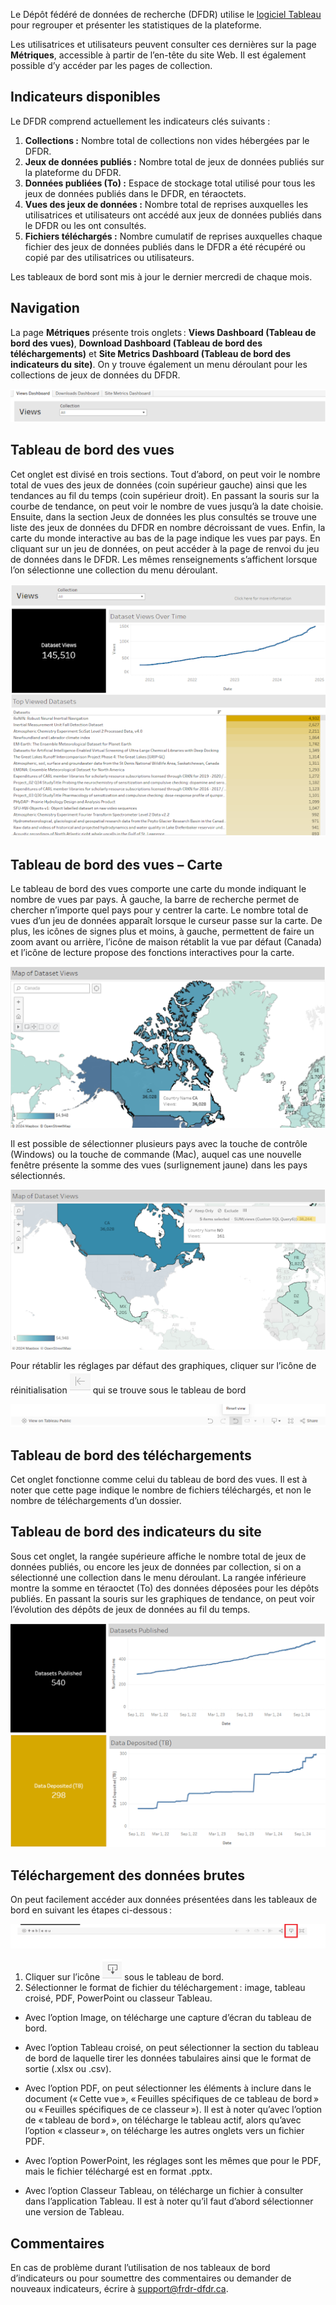 ﻿Le Dépôt fédéré de données de recherche (DFDR) utilise le [logiciel Tableau](https://www.tableau.com/fr-ca/why-tableau/what-is-tableau) 
pour regrouper et présenter les statistiques de la plateforme. 

Les utilisatrices et utilisateurs peuvent consulter ces dernières sur la page **Métriques**, accessible à partir de 
l’en-tête du site Web. Il est également possible d’y accéder par les pages de collection. 

## Indicateurs disponibles

Le DFDR comprend actuellement les indicateurs clés suivants :

1. **Collections :** Nombre total de collections non vides hébergées par le DFDR.
2. **Jeux de données publiés :** Nombre total de jeux de données publiés sur la plateforme du DFDR.
3. **Données publiées (To) :** Espace de stockage total utilisé pour tous les jeux de données publiés dans le DFDR, en téraoctets.
4. **Vues des jeux de données :** Nombre total de reprises auxquelles les utilisatrices et utilisateurs ont accédé aux jeux de données publiés dans le DFDR ou les ont consultés.
5. **Fichiers téléchargés :** Nombre cumulatif de reprises auxquelles chaque fichier des jeux de données publiés dans le DFDR a été récupéré ou copié par des utilisatrices ou utilisateurs.

Les tableaux de bord sont mis à jour le dernier mercredi de chaque mois. 

## Navigation

La page **Métriques** présente trois onglets : **Views Dashboard (Tableau de bord des vues)**, **Download Dashboard 
(Tableau de bord des téléchargements)** et **Site Metrics Dashboard (Tableau de bord des indicateurs du site)**. On y trouve 
également un menu déroulant pour les collections de jeux de données du DFDR. 

<a href="/docs/img/screenshots/user_metrics/metrics_nav_tab.png" class="screenshot-lightbox">
<img src="/docs/img/screenshots/user_metrics/metrics_nav_tab.png" alt="Capture d'écran montrant l'onglet de navigation supérieur." class="screenshot"/>
</a>

## Tableau de bord des vues

Cet onglet est divisé en trois sections. Tout d’abord, on peut voir le nombre total de vues des jeux de données 
(coin supérieur gauche) ainsi que les tendances au fil du temps (coin supérieur droit). En passant la souris sur la 
courbe de tendance, on peut voir le nombre de vues jusqu’à la date choisie. Ensuite, dans la section Jeux de données 
les plus consultés se trouve une liste des jeux de données du DFDR en nombre décroissant de vues. Enfin, la carte 
du monde interactive au bas de la page indique les vues par pays. En cliquant sur un jeu de données, on peut accéder 
à la page de renvoi du jeu de données dans le DFDR. Les mêmes renseignements s’affichent lorsque l’on sélectionne 
une collection du menu déroulant. 


<a href="/docs/img/screenshots/user_metrics/metrics_view_tab_1.png" class="screenshot-lightbox">
<img src="/docs/img/screenshots/user_metrics/metrics_view_tab_1.png" alt="écran montrant dans l'onglet d'affichage." class="screenshot"/>
</a>

## Tableau de bord des vues – Carte 

Le tableau de bord des vues comporte une carte du monde indiquant le nombre de vues par pays. À gauche, la barre de 
recherche permet de chercher n’importe quel pays pour y centrer la carte. Le nombre total de vues d’un jeu de données 
apparaît lorsque le curseur passe sur la carte. De plus, les icônes de signes plus et moins, à gauche, permettent de 
faire un zoom avant ou arrière, l’icône de maison rétablit la vue par défaut (Canada) et l’icône de lecture propose des 
fonctions interactives pour la carte. 

<a href="/docs/img/screenshots/user_metrics/metrics_map_view.png" class="screenshot-lightbox">
<img src="/docs/img/screenshots/user_metrics/metrics_map_view.png" alt="Capture d'écran montrant la vue de la carte." class="screenshot"/>
</a>

Il est possible de sélectionner plusieurs pays avec la touche de contrôle (Windows) ou la touche de commande (Mac), 
auquel cas une nouvelle fenêtre présente la somme des vues (surlignement jaune) dans les pays sélectionnés. 

<a href="/docs/img/screenshots/user_metrics/metrics_map_view_2.png" class="screenshot-lightbox">
<img src="/docs/img/screenshots/user_metrics/metrics_map_view_2.png" alt="Capture d'écran montrant la vue de la carte." class="screenshot"/>
</a>

Pour rétablir les réglages par défaut des graphiques, cliquer sur l’icône de 
réinitialisation ![Alt](/docs/img/screenshots/user_metrics/RevertIcon.png "Revert Icon")  qui se trouve sous le tableau de bord

<a href="/docs/img/screenshots/user_metrics/metrics_reset_map_button.png" class="screenshot-lightbox">
<img src="/docs/img/screenshots/user_metrics/metrics_reset_map_button.png" alt="Capture d'écran montrant le bouton de réinitialisation de la carte." class="screenshot"/>
</a>

## Tableau de bord des téléchargements 

Cet onglet fonctionne comme celui du tableau de bord des vues. Il est à noter que cette page indique le nombre de 
fichiers téléchargés, et non le nombre de téléchargements d’un dossier. 

## Tableau de bord des indicateurs du site 

Sous cet onglet, la rangée supérieure affiche le nombre total de jeux de données publiés, ou encore les jeux de données 
par collection, si on a sélectionné une collection dans le menu déroulant. La rangée inférieure montre la somme en 
téraoctet (To) des données déposées pour les dépôts publiés. En passant la souris sur les graphiques de tendance, on 
peut voir l’évolution des dépôts de jeux de données au fil du temps. 

<a href="/docs/img/screenshots/user_metrics/metrics_site_usage_tab.png" class="screenshot-lightbox">
<img src="/docs/img/screenshots/user_metrics/metrics_site_usage_tab.png" alt="Capture d'écran montrant l'onglet Utilisation du site." class="screenshot"/>
</a>

## Téléchargement des données brutes 

On peut facilement accéder aux données présentées dans les tableaux de bord en suivant les étapes ci-dessous : 

<a href="/docs/img/screenshots/user_metrics/MenuBar.png" class="screenshot-lightbox">
<img src="/docs/img/screenshots/user_metrics/MenuBar.png" alt="Screenshot showing where to find the download icon." class="screenshot"/>
</a>

1. Cliquer sur l’icône ![Alt](/docs/img/screenshots/user_metrics/DownloadIcon.png "Download Icon") sous le tableau de bord. 
2. Sélectionner le format de fichier du téléchargement : image, tableau croisé, PDF, PowerPoint ou classeur Tableau. 
* Avec l’option Image, on télécharge une capture d’écran du tableau de bord. 

* Avec l’option Tableau croisé, on peut sélectionner la section du tableau de bord de laquelle tirer les données tabulaires ainsi que le format de sortie (.xlsx ou .csv). 

* Avec l’option PDF, on peut sélectionner les éléments à inclure dans le document (« Cette vue », « Feuilles spécifiques de ce tableau de bord » ou « Feuilles spécifiques de ce classeur »). Il est à noter qu’avec l’option de « tableau de bord », on télécharge le tableau actif, alors qu’avec l’option « classeur », on télécharge les autres onglets vers un fichier PDF. 

* Avec l’option PowerPoint, les réglages sont les mêmes que pour le PDF, mais le fichier téléchargé est en format .pptx. 

* Avec l’option Classeur Tableau, on télécharge un fichier à consulter dans l’application Tableau. Il est à noter qu’il faut d’abord sélectionner une version de Tableau. 

## Commentaires 

En cas de problème durant l’utilisation de nos tableaux de bord d’indicateurs ou pour soumettre des commentaires ou 
demander de nouveaux indicateurs, écrire à [support@frdr-dfdr.ca](mailto:support@frdr-dfdr.ca).